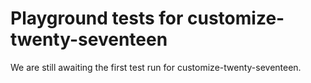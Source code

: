 # Playground tests for customize-twenty-seventeen
We are still awaiting the first test run for customize-twenty-seventeen.
